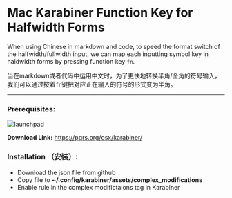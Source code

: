 # Mac Karabiner Function Key for Halfwidth Forms

When using Chinese in markdown and code, to speed the format switch of the halfwidth/fullwidth input, we can map each inputting symbol key in haldwidth forms by pressing function key `fn`.

当在markdown或者代码中运用中文时，为了更快地转换半角/全角的符号输入，我们可以通过按着`fn`键把对应正在输入的符号的形式变为半角。

---

### Prerequisites:

![launchpad](https://pqrs.org/osx/karabiner/img/karabiner-elements-icon@2x.png)

**Download Link:** <https://pqrs.org/osx/karabiner/>

### Installation （安裝）:

- Download the json file from github
- Copy file to **~/.config/karabiner/assets/complex_modifications**
- Enable rule in the complex modifictaions tag in Karabiner





 
